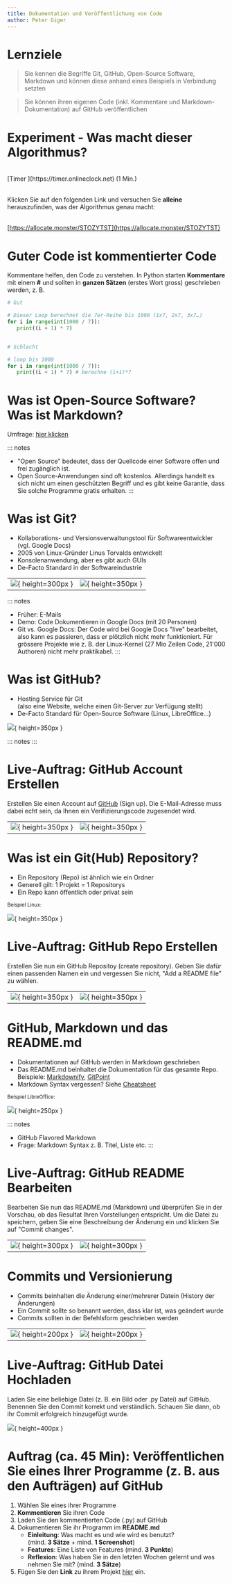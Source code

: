 ```yaml
---
title: Dokumentation und Veröffentlichung von Code
author: Peter Giger
---
```


# Lernziele <i class="fas fa-bullseye"></i>

> Sie kennen die Begriffe Git, GitHub, Open-Source Software, Markdown und können diese anhand eines Beispiels in Verbindung setzten

> Sie können ihren eigenen Code (inkl. Kommentare und Markdown-Dokumentation) auf GitHub veröffentlichen

# Experiment - Was macht dieser Algorithmus? <i class="fas fa-terminal"></i>

<br>
[Timer <i class="far fa-clock"></i>](https://timer.onlineclock.net) (1 Min.)
<br>
<br>

Klicken Sie auf den folgenden Link und versuchen Sie **alleine** herauszufinden, was der Algorithmus genau macht:
<br>
<br>

[https://allocate.monster/STOZYTST](https://allocate.monster/STOZYTST)


# Guter Code ist kommentierter Code <i class="far fa-comment-dots"></i>

Kommentare helfen, den Code zu verstehen. In Python starten **Kommentare** mit einem **#** und sollten in **ganzen Sätzen** (erstes Wort gross) geschrieben werden, z. B.

```python
# Gut

# Dieser Loop berechnet die 7er-Reihe bis 1000 (1x7, 2x7, 3x7…)
for i in range(int(1000 / 7)):
   print((i + 1) * 7)


# Schlecht

# loop bis 1000
for i in range(int(1000 / 7)):
   print((i + 1) * 7) # berechne (i+1)*7
```


<!--
# PEP 8 -- Style Guide für Python Code <i class="far fa-file-code"></i>

[PEP 8](https://www.python.org/dev/peps/pep-0008/) enthält Konvention, wie man "guten/schönen" Python-Code schreiben soll. Das hilft, damit andere Programmierer (und man selbst) den Code besser lesen können. Als Beispiel:

> "Function names should be lowercase, with words separated by underscores as necessary to improve readability.
> 
> Variable names follow the same convention as function names.
> 
> mixedCase is allowed only in contexts where that's already the prevailing style, to retain backwards compatibility."


# PEP 8 -- Das Wichtigste

|                 |                                                                                   |
| --------------- | --------------------------------------------------------------------------------- |
| Zeilenlänge:    | Max. 79 Zeichen                                                                   |
| Variablennamen: | Kleingeschrieben mit Unterstrich oder camelCase z. B. kebab_stand oder kebabStand |
| Leerzeichen:    | Ein Leerzeichen zwischen Operatoren z. B. x = 5 und nicht x=5                     |
| Kommentare:     | Ganze Sätze und das erste Wort grossgeschrieben z. B. # Das ist ein Kommentar     |


# PEP 8: Beispiel Zeilenlänge

```python
# Gut
x = float(input("Geben Sie eine Zahl ein: "))

# Schlecht - Mehr als 79 Zeichen (83 Zeichen mit Leerzeichen)
x = float(input("Geben Sie hier eine Zahl ein, welche über 10 und unter 20 ist: "))
```

# PEP 8: Beispiel Variablennamen

```python
# Gut
anzahl_der_schueler = 17

# Auch gut, aber die veraltete Schreibweise
anzahlDerSchueler = 17

# Schlecht - Nicht kleingeschrieben
Anzahl_der_Schueler = 17

# Schlecht - Der Variablenname soll selbsterklärend sein
x = 17

# Ausnahme: Loops und andere temporäre Variablen
for i in range(10):
   print(i)
```

# PEP 8: Beispiel Leerzeichen

```python
# Gut
i = 0
while i < 10:
   i = i + 1

# Schlecht - Kein Leerzeichen zwischen den Operatoren
i=0
while i<10:
   i=i+1
```

# PEP 8: Kommentare

```python
# Gut

# Dieser Loop berechnet die 7er-Reihe bis 1000 (1x7, 2x7, 3x7…)
for i in range(int(1000 / 7)):
   print((i + 1) * 7)

# Schlecht
# (1) Ganze Sätze
# (2) Erste Wort muss gross sein
# (3) Kommentare sollen helfen, den Code zu verstehen.
#     z. B. "berechne (i+1)*7" steht bereits im Code,
#     dann braucht es keinen Kommentar dafür.

# loop bis 1000
for i in range(int(1000 / 7)):
   print((i + 1) * 7) # berechne (i+1)*7
```
-->

# Was ist Open-Source Software? <br> Was ist Markdown? <i class="fas fa-lock-open"></i>

Umfrage: [hier klicken](https://www.menti.com/j8io3tpphy)

::: notes
- "Open Source" bedeutet, dass der Quellcode einer Software offen und frei zugänglich ist.
- Open Source-Anwendungen sind oft kostenlos. Allerdings handelt es sich nicht um einen geschützten Begriff und es gibt keine Garantie, dass Sie solche Programme gratis erhalten.
:::


# Was ist Git? <i class="fas fa-code-branch"></i>
- Kollaborations- und Versionsverwaltungstool für Softwareentwickler (vgl. Google Docs)
- 2005 von Linux-Gründer Linus Torvalds entwickelt
- Konsolenanwendung, aber es gibt auch GUIs
- De-Facto Standard in der Softwareindustrie

|                                         |                                         |
| --------------------------------------- | --------------------------------------- |
| ![](images/git_cli.png){ height=300px } | ![](images/git_gui.png){ height=350px } |

::: notes
- Früher: E-Mails
- Demo: Code Dokumentieren in Google Docs (mit 20 Personen)
- Git vs. Google Docs: Der Code wird bei Google Docs "live" bearbeitet, also kann es passieren, dass er plötzlich nicht mehr funktioniert. Für grössere Projekte wie z. B. der Linux-Kernel (27 Mio Zeilen Code, 21'000 Authoren) nicht mehr praktikabel.
:::


# Was ist GitHub? <i class="fab fa-github"></i>
- Hosting Service für Git <br> (also eine Website, welche einen Git-Server zur Verfügung stellt)
- De-Facto Standard für Open-Source Software (Linux, LibreOffice...)

![](images/github_startpage.png){ height=350px }

::: notes
:::


# Live-Auftrag: GitHub Account Erstellen <i class="fas fa-shoe-prints"></i>

Erstellen Sie einen Account auf [GitHub](https://github.com) (Sign up). Die E-Mail-Adresse muss dabei echt sein, da Ihnen ein Verifizierungscode zugesendet wird.

|                                                 |                                                 |
| ----------------------------------------------- | ----------------------------------------------- |
| ![](images/github_signup_1.png){ height=350px } | ![](images/github_signup_2.png){ height=350px } |


# Was ist ein Git(Hub) Repository? <i class="fab fa-github"></i>
- Ein Repository (Repo) ist ähnlich wie ein Ordner
- Generell gilt: 1 Projekt = 1 Repositorys
- Ein Repo kann öffentlich oder privat sein

<small>Beispiel Linux:</small>

![](images/github_repo_linux.png){ height=350px }


# Live-Auftrag: GitHub Repo Erstellen <i class="fas fa-shoe-prints"></i>

Erstellen Sie nun ein GitHub Repositoy (create repository). Geben Sie dafür einen passenden Namen ein und vergessen Sie nicht, "Add a README file" zu wählen.

|                                               |                                               |
| --------------------------------------------- | --------------------------------------------- |
| ![](images/github_repo_1.png){ height=350px } | ![](images/github_repo_2.png){ height=350px } |


# GitHub, Markdown und das README.md <i class="fab fa-github"></i>

- Dokumentationen auf GitHub werden in Markdown geschrieben
- Das README.md beinhaltet die Dokumentation für das gesamte Repo. Beispiele: [Markdownify](https://github.com/amitmerchant1990/electron-markdownify#readme), [GitPoint](https://github.com/gitpoint/git-point#readme)
- Markdown Syntax vergessen? Siehe [Cheatsheet](https://github.com/adam-p/markdown-here/wiki/Markdown-Cheatsheet)

<small>Beispiel LibreOffice:</small>

![](images/github_libreoffice_markdown.png){ height=250px }

::: notes
- GitHub Flavored Markdown
- Frage: Markdown Syntax z. B. Titel, Liste etc.
:::


# Live-Auftrag: GitHub README Bearbeiten <i class="fas fa-shoe-prints"></i>

Bearbeiten Sie nun das README.md (Markdown) und überprüfen Sie in der Vorschau, ob das Resultat Ihren Vorstellungen entspricht. Um die Datei zu speichern, geben Sie eine Beschreibung der Änderung ein und klicken Sie auf "Commit changes".

|                                                 |                                                 |
| ----------------------------------------------- | ----------------------------------------------- |
| ![](images/github_readme_1.png){ height=300px } | ![](images/github_readme_2.png){ height=300px } |


# Commits und Versionierung <i class="fas fa-history"></i>

- Commits beinhalten die Änderung einer/mehrerer Datein (History der Änderungen)
- Ein Commit sollte so benannt werden, dass klar ist, was geändert wurde
- Commits sollten in der Befehlsform geschrieben werden 

|                                                 |                                                 |
| ----------------------------------------------- | ----------------------------------------------- |
| ![](images/github_commit_1.png){ height=200px } | ![](images/github_commit_2.png){ height=200px } |


# Live-Auftrag: GitHub Datei Hochladen <i class="fas fa-shoe-prints"></i>

Laden Sie eine beliebige Datei (z. B. ein Bild oder .py Datei) auf GitHub. Benennen Sie den Commit korrekt und verständlich. Schauen Sie dann, ob ihr Commit erfolgreich hinzugefügt wurde.

![](images/github_upload_file_1.png){ height=400px }


# Auftrag (ca. 45 Min): Veröffentlichen Sie eines Ihrer Programme (z. B. aus den Aufträgen) auf GitHub <i class="fas fa-shoe-prints"></i>

1. Wählen Sie eines ihrer Programme
2. **Kommentieren** Sie ihren Code
3. Laden Sie den kommentierten Code (.py) auf GitHub
4. Dokumentieren Sie ihr Programm im **README.md**
   * **Einleitung**: Was macht es und wie wird es benutzt? <br> (mind. **3 Sätze** + mind. **1 Screenshot**)
   * **Features**: Eine Liste von Features (mind. **3 Punkte**)
   * **Reflexion**: Was haben Sie in den letzten Wochen gelernt und was nehmen Sie mit? (mind. **3 Sätze**)
5. Fügen Sie den **Link** zu ihrem Projekt [hier](https://docs.google.com/document/d/1x2KYgI5udH75z_oOjqKSRUAK_WgMr2-RoY5vt6Acj5I/edit?usp=sharing) ein.